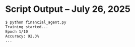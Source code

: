 # Script Output – July 26, 2025

```bash
$ python financial_agent.py
Training started...
Epoch 1/10
Accuracy: 92.3%
...
